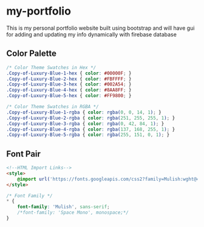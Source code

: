 # my-portfolio
This is my personal portfolio website built using bootstrap and will have gui for adding and updating my info dynamically with firebase database

## Color Palette
```css
/* Color Theme Swatches in Hex */
.Copy-of-Luxury-Blue-1-hex { color: #00000F; }
.Copy-of-Luxury-Blue-2-hex { color: #FBFFFF; }
.Copy-of-Luxury-Blue-3-hex { color: #002A54; }
.Copy-of-Luxury-Blue-4-hex { color: #8AA8FF; }
.Copy-of-Luxury-Blue-5-hex { color: #FF9800; }

/* Color Theme Swatches in RGBA */
.Copy-of-Luxury-Blue-1-rgba { color: rgba(0, 0, 14, 1); }
.Copy-of-Luxury-Blue-2-rgba { color: rgba(251, 255, 255, 1); }
.Copy-of-Luxury-Blue-3-rgba { color: rgba(0, 42, 84, 1); }
.Copy-of-Luxury-Blue-4-rgba { color: rgba(137, 168, 255, 1); }
.Copy-of-Luxury-Blue-5-rgba { color: rgba(255, 151, 0, 1); }
```

## Font Pair
```html
<!--HTML Import Links-->
<style>
    @import url('https://fonts.googleapis.com/css2?family=Mulish:wght@400;700&family=Space+Mono&display=swap');
</style>
```
```css
/* Font Family */
* {
    font-family: 'Mulish', sans-serif;
    /*font-family: 'Space Mono', monospace;*/
}
```
